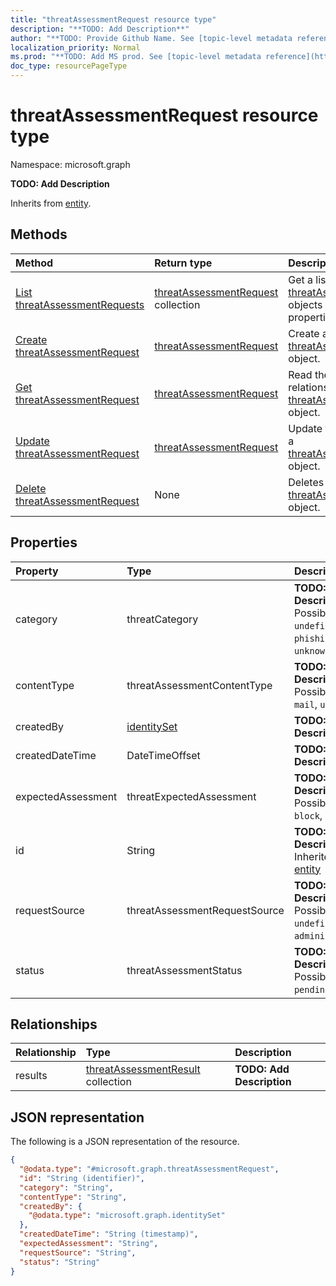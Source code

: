 ```yaml
---
title: "threatAssessmentRequest resource type"
description: "**TODO: Add Description**"
author: "**TODO: Provide Github Name. See [topic-level metadata reference](https://msgo.azurewebsites.net/add/document/guidelines/metadata.html#topic-level-metadata)**"
localization_priority: Normal
ms.prod: "**TODO: Add MS prod. See [topic-level metadata reference](https://msgo.azurewebsites.net/add/document/guidelines/metadata.html#topic-level-metadata)**"
doc_type: resourcePageType
---
```


# threatAssessmentRequest resource type

Namespace: microsoft.graph



**TODO: Add Description**


Inherits from [entity](../resources/entity.md).

## Methods
|Method|Return type|Description|
|:---|:---|:---|
|[List threatAssessmentRequests](../api/threatassessmentrequest-list.md)|[threatAssessmentRequest](../resources/threatassessmentrequest.md) collection|Get a list of the [threatAssessmentRequest](../resources/threatassessmentrequest.md) objects and their properties.|
|[Create threatAssessmentRequest](../api/threatassessmentrequest-create.md)|[threatAssessmentRequest](../resources/threatassessmentrequest.md)|Create a new [threatAssessmentRequest](../resources/threatassessmentrequest.md) object.|
|[Get threatAssessmentRequest](../api/threatassessmentrequest-get.md)|[threatAssessmentRequest](../resources/threatassessmentrequest.md)|Read the properties and relationships of a [threatAssessmentRequest](../resources/threatassessmentrequest.md) object.|
|[Update threatAssessmentRequest](../api/threatassessmentrequest-update.md)|[threatAssessmentRequest](../resources/threatassessmentrequest.md)|Update the properties of a [threatAssessmentRequest](../resources/threatassessmentrequest.md) object.|
|[Delete threatAssessmentRequest](../api/threatassessmentrequest-delete.md)|None|Deletes a [threatAssessmentRequest](../resources/threatassessmentrequest.md) object.|

## Properties
|Property|Type|Description|
|:---|:---|:---|
|category|threatCategory|**TODO: Add Description**. Possible values are: `undefined`, `spam`, `phishing`, `malware`, `unknownFutureValue`.|
|contentType|threatAssessmentContentType|**TODO: Add Description**. Possible values are: `mail`, `url`, `file`.|
|createdBy|[identitySet](../resources/identityset.md)|**TODO: Add Description**|
|createdDateTime|DateTimeOffset|**TODO: Add Description**|
|expectedAssessment|threatExpectedAssessment|**TODO: Add Description**. Possible values are: `block`, `unblock`.|
|id|String|**TODO: Add Description** Inherited from [entity](../resources/entity.md)|
|requestSource|threatAssessmentRequestSource|**TODO: Add Description**. Possible values are: `undefined`, `user`, `administrator`.|
|status|threatAssessmentStatus|**TODO: Add Description**. Possible values are: `pending`, `completed`.|

## Relationships
|Relationship|Type|Description|
|:---|:---|:---|
|results|[threatAssessmentResult](../resources/threatassessmentresult.md) collection|**TODO: Add Description**|

## JSON representation
The following is a JSON representation of the resource.
<!-- {
  "blockType": "resource",
  "keyProperty": "id",
  "@odata.type": "microsoft.graph.threatAssessmentRequest",
  "baseType": "microsoft.graph.entity",
  "openType": false
}
-->
``` json
{
  "@odata.type": "#microsoft.graph.threatAssessmentRequest",
  "id": "String (identifier)",
  "category": "String",
  "contentType": "String",
  "createdBy": {
    "@odata.type": "microsoft.graph.identitySet"
  },
  "createdDateTime": "String (timestamp)",
  "expectedAssessment": "String",
  "requestSource": "String",
  "status": "String"
}
```

